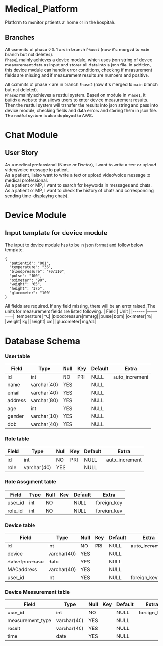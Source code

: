 # Medical_Platform
Platform to monitor patients at home or in the hospitals

## Branches
All commits of phase 0 & 1 are in branch `Phase1` (now it's merged to `main` branch but not deleted).  
`Phase1` mainly achieves a device module, which uses json string of device measurement data as input and stores all data into a json file. In addition, this device module can handle error conditions, checking if measurement fields are missing and if measurement results are numbers and positive.

All commits of phase 2 are in branch `Phase2` (now it's merged to `main` branch but not deleted).  
`Phase2` mainly achieves a restful system. Based on module in `Phase1`, it builds a website that allows users to enter device measurement results. Then the restful system will transfer the results into json string and pass into device module, checking fields and data errors and storing them in json file. The restful system is also deployed to AWS.

# Chat Module
## User Story
As a medical professional (Nurse or Doctor), I want to write a text or upload video/voice message to patient.  
As a patient, I also want to write a text or upload video/voice message to medical professional.  
As a patient or MP, I want to search for keywords in messages and chats.  
As a patient or MP, I want to check the history of chats and corresponding sending time (displaying chats).

# Device Module
## Input template for device module
The input to device module has to be in json format and follow below template.
```
{
  "patientid": "001",
  "temperature": "36",
  "bloodpressure": "70/110",
  "pulse": "100",
  "oximeter": "90",
  "weight": "65",
  "height": "175",
  "glucometer": "100"
}
```
All fields are required. If any field missing, there will be an error raised.
The units for measurement fields are listed following.
| Field  | Unit   |
|------  |---------|
|temperature| ℃|
|bloodpressure|mmHg|
|pulse| bpm|
|oximeter| %|
|weight| kg|
|height| cm|
|glucometer| mg/dL|

# Database Schema
### User table
| Field  | Type   |Null | Key | Default | Extra |
|------  |---------|-----| -----| -----|-----|
| id  | int   | NO | PRI | NULL | auto_increment|
|name| varchar(40)   | YES | | NULL| |
|email|  varchar(40)  | YES | |NULL | |
|address |   varchar(80)     | YES| | NULL| |
|age |  int    |  YES| | NULL| |
|gender |   varchar(10)  |  YES| |NULL | |
|dob |  varchar(40)    | YES | |NULL | |

### Role table
| Field  | Type   |Null | Key | Default | Extra |
|------  |---------|-----| -----| -----|-----|
| id  | int   | NO | PRI | NULL | auto_increment|
| role | varchar(40)| YES | | NULL| |

### Role Assgiment table
| Field  | Type   |Null | Key | Default | Extra |
|------  |---------|-----| -----| -----|-----|
| user_id  | int   | NO |  | NULL |foreign_key|
| role_id | int | NO | | NULL|foreign_key |

### Device table
| Field  | Type   |Null | Key | Default | Extra |
|------  |---------|-----| -----| -----|-----|
| id  | int   | NO | PRI | NULL | auto_increment|
| device | varchar(40)   | YES | | NULL| |
|dateofpurchase|  date | YES | |NULL | |
|MACaddress |   varchar(40)  |  YES| |NULL | |
|user_id | int    | YES | |NULL | foreign_key|

### Device Measurement table
| Field  | Type   |Null | Key | Default | Extra |
|------  |---------|-----| -----| -----|-----|
| user_id  | int   | NO |  | NULL | foreign_key|
| measurement_type | varchar(40)   | YES | | NULL| |
| result | varchar(40)   | YES | | NULL| |
|time | date| YES | | NULL | |

